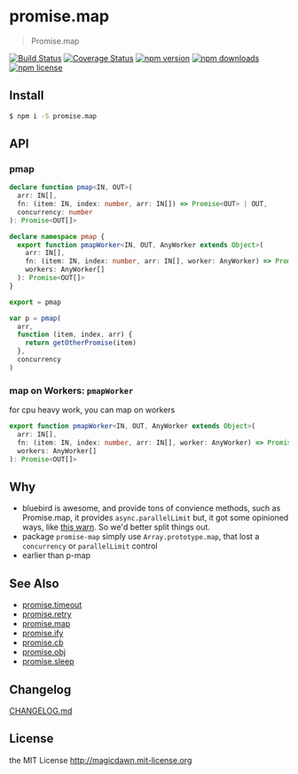 # promise.map

> Promise.map

[![Build Status](https://img.shields.io/travis/magicdawn/promise.map.svg?style=flat-square)](https://travis-ci.org/magicdawn/promise.map)
[![Coverage Status](https://img.shields.io/codecov/c/github/magicdawn/promise.map.svg?style=flat-square)](https://codecov.io/gh/magicdawn/promise.map)
[![npm version](https://img.shields.io/npm/v/promise.map.svg?style=flat-square)](https://www.npmjs.com/package/promise.map)
[![npm downloads](https://img.shields.io/npm/dm/promise.map.svg?style=flat-square)](https://www.npmjs.com/package/promise.map)
[![npm license](https://img.shields.io/npm/l/promise.map.svg?style=flat-square)](http://magicdawn.mit-license.org)

## Install

```sh
$ npm i -S promise.map
```

## API

### pmap

```ts
declare function pmap<IN, OUT>(
  arr: IN[],
  fn: (item: IN, index: number, arr: IN[]) => Promise<OUT> | OUT,
  concurrency: number
): Promise<OUT[]>

declare namespace pmap {
  export function pmapWorker<IN, OUT, AnyWorker extends Object>(
    arr: IN[],
    fn: (item: IN, index: number, arr: IN[], worker: AnyWorker) => Promise<OUT>,
    workers: AnyWorker[]
  ): Promise<OUT[]>
}

export = pmap
```

```js
var p = pmap(
  arr,
  function (item, index, arr) {
    return getOtherPromise(item)
  },
  concurrency
)
```

### map on Workers: `pmapWorker`

for cpu heavy work, you can map on workers

```ts
export function pmapWorker<IN, OUT, AnyWorker extends Object>(
  arr: IN[],
  fn: (item: IN, index: number, arr: IN[], worker: AnyWorker) => Promise<OUT>,
  workers: AnyWorker[]
): Promise<OUT[]>
```

## Why

- bluebird is awesome, and provide tons of convience methods, such as Promise.map, it provides `async.parallelLimit`
  but, it got some opinioned ways, like [this warn](https://github.com/petkaantonov/bluebird/issues/508#issuecomment-193173681).
  So we'd better split things out.
- package `promise-map` simply use `Array.prototype.map`, that lost a `concurrency` or `parallelLimit` control
- earlier than p-map

## See Also

- [promise.timeout](https://github.com/magicdawn/promise.timeout)
- [promise.retry](https://github.com/magicdawn/promise.retry)
- [promise.map](https://github.com/magicdawn/promise.map)
- [promise.ify](https://github.com/magicdawn/promise.ify)
- [promise.cb](https://github.com/magicdawn/promise.cb)
- [promise.obj](https://github.com/magicdawn/promise.obj)
- [promise.sleep](https://github.com/magicdawn/promise.sleep)

## Changelog

[CHANGELOG.md](CHANGELOG.md)

## License

the MIT License http://magicdawn.mit-license.org
